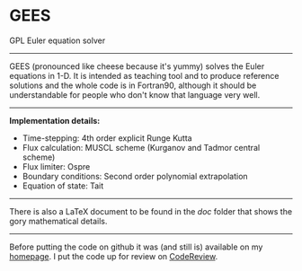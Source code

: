 GEES
====

GPL Euler equation solver

-------------------------------

GEES (pronounced like cheese because it's yummy) solves the Euler equations in 1-D. It is intended as teaching tool and to produce reference solutions and the whole code is in Fortran90, although it should be understandable for people who don't know that language very well.

-------------------------------

**Implementation details:**

- Time-stepping: 4th order explicit Runge Kutta
- Flux calculation: MUSCL scheme (Kurganov and Tadmor central scheme)
- Flux limiter: Ospre
- Boundary conditions: Second order polynomial extrapolation
- Equation of state: Tait

-------------------------------

There is also a LaTeX document to be found in the *doc* folder that shows the gory mathematical details.

-------------------------------

Before putting the code on github it was (and still is) available on my [homepage](http://sci.amconception.de/index.php?nav=gees). I put the code up for review on [CodeReview](http://codereview.stackexchange.com/questions/10326).
